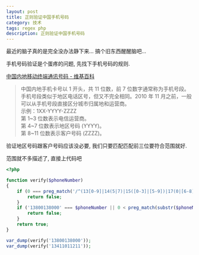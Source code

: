 ```yaml
---
layout: post
title: 正则验证中国手机号码
category: 技术
tags: regex php
description: 正则验证中国手机号码
---
```


最近的脑子真的是完全没办法静下来... 搞个旧东西醒醒脑吧...

手机号码验证是个蛋疼的问题, 先找下手机号码的规则.

[中国内地移动终端通讯号码 - 维基百科](https://zh.wikipedia.org/wiki/%E4%B8%AD%E5%9B%BD%E5%86%85%E5%9C%B0%E7%A7%BB%E5%8A%A8%E7%BB%88%E7%AB%AF%E9%80%9A%E8%AE%AF%E5%8F%B7%E7%A0%81)

> 中国内地手机卡号以 1 开头，共 11 位数，前 7 位数字通常称为手机号段。手机号段类似于地区电话区号，但又不完全相同。2010 年 11 月之前，一般可以从手机号段直接区分城市归属地和运营商。<br> 示例：1XX-YYYY-ZZZZ<br>第 1~3 位数表示电信运营商。<br>第 4~7 位数表示地区号码 (YYYY)。<br>第 8~11 位数表示客户号码 (ZZZZ)。

验证地区号码跟客户号码应该没必要, 我们只要匹配匹配前三位要符合范围就好.

范围就不多描述了, 直接上代码吧

```php
<?php

function verify($phoneNumber)
{
    if (0 === preg_match('/^(13[0-9]|14(5|7)|15([0-3]|[5-9])|17(0|[6-8])|18[0-9])\d{8}$/', $phoneNumber)) {
        return false;
    }
    if ('13800138000' === $phoneNumber || 0 < preg_match(substr($phoneNumber, 3), '/^(\d)\g{1}{7}$/')) {
        return false;
    }
    return true;
}

var_dump(verify('13800138000'));
var_dump(verify('13411011211'));
```

